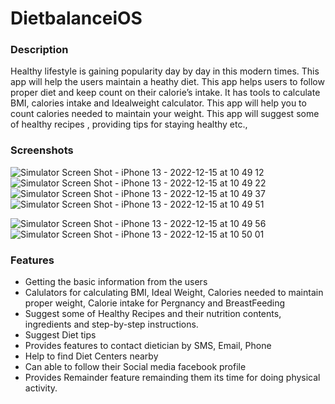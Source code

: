 # DietbalanceiOS

### Description

Healthy lifestyle is gaining popularity day by day in this modern times. This app will help the users maintain a heathy diet. 
This app helps users to follow proper diet and keep count on their calorie’s intake. It has tools to calculate BMI, calories intake and Idealweight calculator.
 This app will help you to count calories needed to maintain your weight. This app will suggest some of healthy recipes , providing tips for staying healthy etc.,

### Screenshots
![Simulator Screen Shot - iPhone 13 - 2022-12-15 at 10 49 12](https://user-images.githubusercontent.com/91499848/207909418-06f3a2b0-891e-4514-b59c-a19b1979cb35.png)
![Simulator Screen Shot - iPhone 13 - 2022-12-15 at 10 49 22](https://user-images.githubusercontent.com/91499848/207909464-c08bb25d-c37a-44b3-bf2c-844de81296f0.png)
![Simulator Screen Shot - iPhone 13 - 2022-12-15 at 10 49 37](https://user-images.githubusercontent.com/91499848/207909485-6653c745-0e25-4998-9f76-fdde3016867f.png)
![Simulator Screen Shot - iPhone 13 - 2022-12-15 at 10 49 51](https://user-images.githubusercontent.com/91499848/207909515-9c6a7ab7-9175-4f72-9578-00f1a141e807.png)


![Simulator Screen Shot - iPhone 13 - 2022-12-15 at 10 49 56](https://user-images.githubusercontent.com/91499848/207909550-5b3e79c8-a79f-42fe-a2eb-065f7e242543.png)
![Simulator Screen Shot - iPhone 13 - 2022-12-15 at 10 50 01](https://user-images.githubusercontent.com/91499848/207909570-4e1c991e-39e3-43d1-8f72-c50c9cb7c129.png)




### Features

* Getting the basic information from the users 
* Calulators for calculating BMI, Ideal Weight, Calories needed to maintain proper weight, Calorie intake for Pergnancy and BreastFeeding
* Suggest some of Healthy Recipes and their nutrition contents, ingredients and step-by-step instructions.
* Suggest Diet tips 
* Provides features to contact dietician by SMS, Email, Phone
* Help to find Diet Centers nearby
* Can able to follow their Social media facebook profile
* Provides Remainder feature remainding them its time for doing physical activity.
